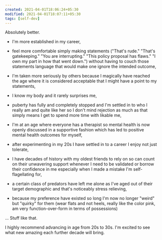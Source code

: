 ```yaml
---
created: 2021-04-01T18:06:24+05:30
modified: 2021-04-01T18:07:11+05:30
tags: [self-dev]
---
```


 Absolutely better.

* I'm more established in my career, 

* feel more comfortable simply making statements ("That's rude." "That's gatekeeping." "You are interrupting." "This policy proposal has flaws." "I own my part in how that went down.") without having to couch those statements language that would make one ignore the intended outcome, 

* I'm taken more seriously by others because I magically have reached the age where it is considered acceptable that I might have a point to my statements, 

* I know my body and it rarely surprises me, 

* puberty has fully and completely stopped and I'm settled in to who I really am and quite like her so I don't mind rejection as much as that simply means I get to spend more time with likable me, 

* I'm at an age where everyone has a therapist so mental health is now openly discussed in a supportive fashion which has led to positive mental health outcomes for myself, 

* after experimenting in my 20s I have settled in to a career I enjoy not just tolerate, 

* I have decades of history with my oldest friends to rely on so can count on their unwavering support whenever I need to be validated or borrow their confidence in me especially when I made a mistake I'm self-flagellating for, 

* a certain class of predators have left me alone as I've aged out of their target demographic and that's noticeably stress relieving, 

* because my preference have existed so long I'm now no longer "weird" but "quirky" for them (wear flats and not heels, really like the color pink, am very function-over-form in terms of possessions) 

... Stuff like that.

I highly recommend advancing in age from 20s to 30s. I'm excited to see what new amazing each further decade will bring. 
